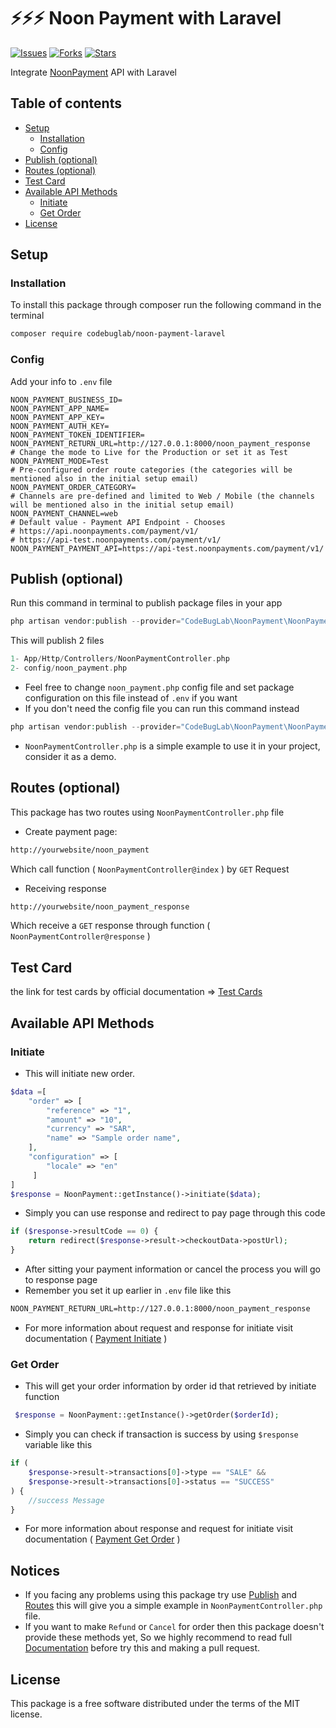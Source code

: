 # ⚡⚡⚡ Noon Payment with Laravel 
[![Issues](https://img.shields.io/github/issues/codebuglab/noon-payment-laravel)](https://github.com/codebuglab/noon-payment-laravel/issues)
[![Forks](https://img.shields.io/github/forks/codebuglab/noon-payment-laravel)](https://github.com/codebuglab/noon-payment-laravel/network/members)
[![Stars](https://img.shields.io/github/stars/codebuglab/noon-payment-laravel)](https://github.com/codebuglab/noon-payment-laravel/stargazers)

Integrate [NoonPayment](https://www.noonpayments.com/) API with Laravel

## Table of contents <!-- omit in toc -->

- [Setup](#setup)
  - [Installation](#installation)
  - [Config](#config)
- [Publish (optional)](#publish)
- [Routes (optional)](#routes)
- [Test Card](#testcard)
- [Available API Methods](#avaliableapimethods)
  - [Initiate](#initiate)
  - [Get Order](#getorder)
- [License](#license)

## Setup
### Installation

To install this package through composer run the following command in the terminal

```bash
composer require codebuglab/noon-payment-laravel
```

### Config

Add your info to `.env` file

```text
NOON_PAYMENT_BUSINESS_ID=
NOON_PAYMENT_APP_NAME=
NOON_PAYMENT_APP_KEY=
NOON_PAYMENT_AUTH_KEY=
NOON_PAYMENT_TOKEN_IDENTIFIER=
NOON_PAYMENT_RETURN_URL=http://127.0.0.1:8000/noon_payment_response
# Change the mode to Live for the Production or set it as Test
NOON_PAYMENT_MODE=Test
# Pre-configured order route categories (the categories will be mentioned also in the initial setup email)
NOON_PAYMENT_ORDER_CATEGORY=
# Channels are pre-defined and limited to Web / Mobile (the channels will be mentioned also in the initial setup email) 
NOON_PAYMENT_CHANNEL=web
# Default value - Payment API Endpoint - Chooses
# https://api.noonpayments.com/payment/v1/
# https://api-test.noonpayments.com/payment/v1/
NOON_PAYMENT_PAYMENT_API=https://api-test.noonpayments.com/payment/v1/

```

## Publish (optional)

Run this command in terminal to publish package files in your app

```php
php artisan vendor:publish --provider="CodeBugLab\NoonPayment\NoonPaymentServiceProvider"
```

This will publish 2 files 

```php
1- App/Http/Controllers/NoonPaymentController.php
2- config/noon_payment.php
```

- Feel free to change `noon_payment.php` config file and set package configuration on this file instead of `.env` if you want
- If you don't need the config file you can run this command instead

```php
php artisan vendor:publish --provider="CodeBugLab\NoonPayment\NoonPaymentServiceProvider" --tag=controller
```

- `NoonPaymentController.php` is a simple example to use it in your project, consider it as a demo.

## Routes (optional)
This package has two routes using `NoonPaymentController.php` file

- Create payment page:
```txt
http://yourwebsite/noon_payment
```
Which call function ( `NoonPaymentController@index` ) by `GET` Request
- Receiving response
```txt
http://yourwebsite/noon_payment_response
```

Which receive a `GET` response through function ( `NoonPaymentController@response` )

## Test Card
the link for test cards by official documentation => [Test Cards](https://docs.noonpayments.com/test/cards)

## Available API Methods
### Initiate
- This will initiate new order.
```php
$data =[
    "order" => [
        "reference" => "1",
        "amount" => "10",
        "currency" => "SAR",
        "name" => "Sample order name",
    ],
    "configuration" => [
        "locale" => "en"
     ]
]
$response = NoonPayment::getInstance()->initiate($data);
```
- Simply you can use response and redirect to pay page through this code
```php
if ($response->resultCode == 0) {
    return redirect($response->result->checkoutData->postUrl);
}
```
- After sitting your payment information or cancel the process you will go to response page
- Remember you set it up earlier in `.env` file like this
```txt
NOON_PAYMENT_RETURN_URL=http://127.0.0.1:8000/noon_payment_response
```
- For more information about request and response for initiate visit documentation ( [Payment Initiate](https://docs.noonpayments.com/payment-api/reference/initiate) )

### Get Order
- This will get your order information by order id that retrieved by initiate function
```php
 $response = NoonPayment::getInstance()->getOrder($orderId);
```
- Simply you can check if transaction is success by using `$response` variable like this
```php
if (
    $response->result->transactions[0]->type == "SALE" &&
    $response->result->transactions[0]->status == "SUCCESS"
) {
    //success Message
}
```
- For more information about response and request for initiate visit documentation ( [Payment Get Order](https://docs.noonpayments.com/payment-api/reference/get-order) )


## Notices

- If you facing any problems using this package try use [Publish](#publish) and [Routes](#routes) this will give you a simple example in `NoonPaymentController.php` file.
- If you want to make `Refund` or `Cancel` for order then this package doesn't provide these methods yet, So we highly recommend to read full [Documentation](https://docs.noonpayments.com/start/introduction) before try this and making a pull request.

## License

This package is a free software distributed under the terms of the MIT license.
